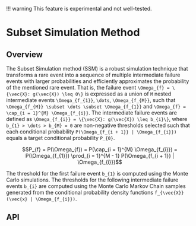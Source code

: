 !!! warning
    This feature is experimental and not well-tested.

# Subset Simulation Method

## Overview

The Subset Simulation method (SSM) is a robust simulation technique that transforms a rare event into a sequence of multiple intermediate failure events with larger probabilities and efficiently approximates the probability of the mentioned rare event. That is, the failure event ``\Omega_{f} = \{\vec{X}: g(\vec{X}) \leq 0\}`` is expressed as a union of ``M`` nested intermediate events ``\Omega_{f_{1}}``, ``\dots``, ``\Omega_{f_{M}}``, such that ``\Omega_{f_{M}} \subset \dots \subset \Omega_{f_{1}}`` and ``\Omega_{f} = \cap_{i = 1}^{M} \Omega_{f_{i}}``. The intermediate failure events are defined as ``\Omega_{f_{i}} = \{\vec{X}: g(\vec{X}) \leq b_{i}\}``, where ``b_{1} > \dots > b_{M} = 0`` are non-negative thresholds selected such that each conditional probability ``P(\Omega_{f_{i + 1}} | \Omega_{f_{i}})`` equals a target conditional probability ``P_{0}``.

```math
P_{f} = P(\Omega_{f}) = P(\cap_{i = 1}^{M} \Omega_{f_{i}}) = P(\Omega_{f_{1}}) \prod_{i = 1}^{M - 1} P(\Omega_{f_{i + 1}} | \Omega_{f_{i}})
```

The threshold for the first failure event ``b_{1}`` is computed using the Monte Carlo simulations. The thresholds for the following intermediate failure events ``b_{i}`` are computed using the Monte Carlo Markov Chain samples generated from the conditional probability density functions ``f_{\vec{X}}(\vec{x} | \Omega_{f_{i}})``.

## API
